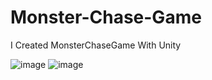 # Monster-Chase-Game
 I Created MonsterChaseGame  With Unity
 
 
 ![image](https://user-images.githubusercontent.com/64706676/130844842-8de4f52c-35ff-4454-93de-c76e3b4018cb.png)
![image](https://user-images.githubusercontent.com/64706676/130845095-2645d5ac-4eba-4dfd-902c-dd88dec1a23b.png)

